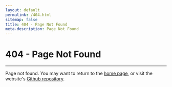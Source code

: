```yaml
---
layout: default
permalink: /404.html
sitemap: false
title: 404 - Page Not Found
meta-description: Page Not Found
---
```


# 404 - Page Not Found

---

Page not found. You may want to return to the [home page](/), or visit the website's [Github repository](https://github.com/ircv3/ircv3.github.io).
